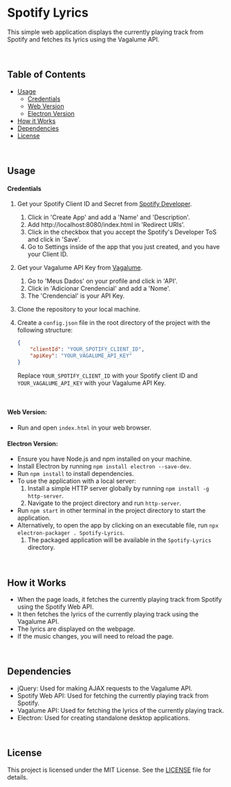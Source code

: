# Spotify Lyrics

This simple web application displays the currently playing track from Spotify and fetches its lyrics using the Vagalume API.

</br>

## Table of Contents

- [Usage](#usage)
  - [Credentials](#credentials)
  - [Web Version](#web-version)
  - [Electron Version](#electron-version)
- [How it Works](#how-it-works)
- [Dependencies](#dependencies)
- [License](#license)

</br>

## Usage

#### Credentials
1. Get your Spotify Client ID and Secret from [Spotify Developer](https://developer.spotify.com/dashboard/).
   1. Click in 'Create App' and add a 'Name' and 'Description'.
   2. Add http://localhost:8080/index.html in 'Redirect URIs'.
   3. Click in the checkbox that you accept the Spotify's Developer ToS and click in 'Save'.
   4. Go to Settings inside of the app that you just created, and you have your Client ID.
2. Get your Vagalume API Key from [Vagalume](https://www.vagalume.com.br).
   1. Go to 'Meus Dados' on your profile and click in 'API'.
   2. Click in 'Adicionar Crendencial' and add a 'Nome'.
   3. The 'Crendencial' is your API Key.
3. Clone the repository to your local machine.
4.  Create a `config.json` file in the root directory of the project with the following structure:

    ```json
    {
        "clientId": "YOUR_SPOTIFY_CLIENT_ID",
        "apiKey": "YOUR_VAGALUME_API_KEY"
    }
    ```

    Replace `YOUR_SPOTIFY_CLIENT_ID` with your Spotify client ID and `YOUR_VAGALUME_API_KEY` with your Vagalume API Key.

</br>

#### Web Version:
   - Run and open `index.html` in your web browser.

#### Electron Version:
   - Ensure you have Node.js and npm installed on your machine.
   - Install Electron by running `npm install electron --save-dev`.
   - Run `npm install` to install dependencies.
   - To use the application with a local server:
     1. Install a simple HTTP server globally by running `npm install -g http-server`.
     2. Navigate to the project directory and run `http-server`.
   - Run `npm start` in other terminal in the project directory to start the application.
   - Alternatively, to open the app by clicking on an executable file, run `npx electron-packager . Spotify-Lyrics`.
     1. The packaged application will be available in the `Spotify-Lyrics` directory.

</br>

## How it Works

- When the page loads, it fetches the currently playing track from Spotify using the Spotify Web API.
- It then fetches the lyrics of the currently playing track using the Vagalume API.
- The lyrics are displayed on the webpage.
- If the music changes, you will need to reload the page.

</br>

## Dependencies

- jQuery: Used for making AJAX requests to the Vagalume API.
- Spotify Web API: Used for fetching the currently playing track from Spotify.
- Vagalume API: Used for fetching the lyrics of the currently playing track.
- Electron: Used for creating standalone desktop applications.

</br>

## License

This project is licensed under the MIT License. See the [LICENSE](LICENSE) file for details.
